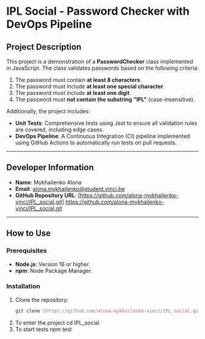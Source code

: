 # IPL Social - Password Checker with DevOps Pipeline

## Project Description
This project is a demonstration of a **PasswordChecker** class implemented in JavaScript. The class validates passwords based on the following criteria:
1. The password must contain **at least 8 characters**.
2. The password must include **at least one special character**.
3. The password must include **at least one digit**.
4. The password must **not contain the substring "IPL"** (case-insensitive).

Additionally, the project includes:
- **Unit Tests**: Comprehensive tests using Jest to ensure all validation rules are covered, including edge cases.
- **DevOps Pipeline**: A Continuous Integration (CI) pipeline implemented using GitHub Actions to automatically run tests on pull requests.

---

## Developer Information
- **Name**: Mykhailenko Alona
- **Email**: alona.mykhailenko@student.vinci.be
- **GitHub Repository URL**: [https://github.com/alona-mykhailenko-vinci/IPL_social.git] https://github.com/alona-mykhailenko-vinci/IPL_social.git

---

## How to Use

### Prerequisites
- **Node.js**: Version 16 or higher.
- **npm**: Node Package Manager.

### Installation
1. Clone the repository:
   ```bash
   git clone [https://github.com/alona-mykhailenko-vinci/IPL_social.git]

2. To enter the project
    cd IPL_social 
3. To start tests
    npm test
